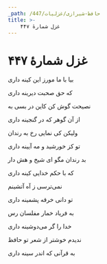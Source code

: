 ```yaml
---
_path: /حافظ-شیرازی/غزلیات/447
title: >-
    غزل شمارهٔ ۴۴۷
---
```

# غزل شمارهٔ ۴۴۷

<div class="b" id="bn1"><div class="m1"><p>بیا با ما مورز این کینه داری</p></div>
<div class="m2"><p>که حق صحبت دیرینه داری</p></div></div>
<div class="b" id="bn2"><div class="m1"><p>نصیحت گوش کن کاین در بسی به</p></div>
<div class="m2"><p>از آن گوهر که در گنجینه داری</p></div></div>
<div class="b" id="bn3"><div class="m1"><p>ولیکن کی نمایی رخ به رندان</p></div>
<div class="m2"><p>تو کز خورشید و مه آیینه داری</p></div></div>
<div class="b" id="bn4"><div class="m1"><p>بد رندان مگو ای شیخ و هش دار</p></div>
<div class="m2"><p>که با حکم خدایی کینه داری</p></div></div>
<div class="b" id="bn5"><div class="m1"><p>نمی‌ترسی ز آه آتشینم</p></div>
<div class="m2"><p>تو دانی خرقه پشمینه داری</p></div></div>
<div class="b" id="bn6"><div class="m1"><p>به فریاد خمار مفلسان رس</p></div>
<div class="m2"><p>خدا را گر می‌دوشینه داری</p></div></div>
<div class="b" id="bn7"><div class="m1"><p>ندیدم خوشتر از شعر تو حافظ</p></div>
<div class="m2"><p>به قرآنی که اندر سینه داری</p></div></div>

